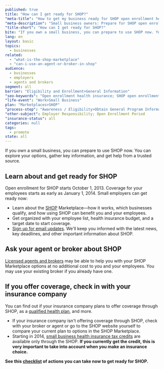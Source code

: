 ```yaml
---
published: true
title: "How can I get ready for SHOP?"
"meta-title": "How to get my business ready for SHOP open enrollment health insurance"
"meta-description": "Small business owners: Prepare for SHOP open enrollment health insurance. Explore options, gather key information, check in with an agent or broker."
"title-short": "How can I get ready for SHOP?"
bite: "If you own a small business, you can prepare to use SHOP now. You can explore your options, gather key information, and check in with an agent or broker."
lang: en
layout: basic
topics: 
  - businesses
related: 
  - "what-is-the-shop-marketplace"
  - "can-i-use-an-agent-or-broker-in-shop"
audience: 
  - businesses
  - employers
  - agents and brokers
segment: all
barrier: "Eligibility and Enrollment>General Information"
"seo-keywords": "Open enrollment health insurance; SHOP open enrollment health insurance"
"life-event": "Work>Small Business"
plan: "Marketplaces>SHOP"
"process-step": "Awareness / Eligibility>Obtain General Program Information"
"other-subject": Employer Responsibility; Open Enrollment Period
"insurance-status": all
categories: null
tags: 
  - promote
state: all
---
```


If you own a small business, you can prepare to use SHOP now. You can explore your options, gather key information, and get help from a trusted source. 

## Learn about and get ready for SHOP

Open enrollment for SHOP starts October 1, 2013. Coverage for your employees starts as early as January 1, 2014. Small employers can get ready now:  

* Learn about the [SHOP](/what-is-the-shop-marketplace/) Marketplace—how it works, which businesses qualify, and how using SHOP can benefit you and your employees.
* Get organized with your employee list, health insurance budget, and a target date to start coverage. 
* [Sign up for email updates](/subscribe). We'll keep you informed with the latest news, key deadlines, and other important information about SHOP. 

## Ask your agent or broker about SHOP
[Licensed agents and brokers](/can-i-use-an-agent-or-broker-in-shop/) may be able to help you with your SHOP Marketplace options at no additional cost to you and your employees. You may use your existing broker if you already have one. 

## If you offer coverage, check in with your insurance company
You can find out if your insurance company plans to offer coverage through SHOP, as a [qualified health plan](/glossary/qualified-health-plan "glossary"), and more. 

* If your insurance company isn't offering coverage through SHOP, check with your broker or agent or go to the SHOP website yourself to compare your current plan to options in the SHOP Marketplace.
* Starting in 2014, [small business health insurance tax credits](/will-i-qualify-for-small-business-health-care-tax-credits) are available only through the SHOP. **If you currently get the credit, this is very important to take into account when you make an insurance choice.**

**See this [checklist](/downloads/MarketplaceApp_Checklist12.pdf) of actions you can take now to get ready for SHOP.**
